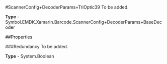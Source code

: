 #ScannerConfig+DecoderParams+TriOptic39
To be added.

**Type** - Symbol.EMDK.Xamarin.Barcode.ScannerConfig+DecoderParams+BaseDecoder

##Properties

###Redundancy
To be added.

**Type** - System.Boolean


